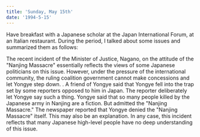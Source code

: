 ```yaml
---
title: 'Sunday, May 15th'
date: '1994-5-15'
---
```


Have breakfast with a Japanese scholar at the Japan International Forum, at an Italian restaurant. During the period, I talked about some issues and summarized them as follows:

The recent incident of the Minister of Justice, Nagano, on the attitude of the "Nanjing Massacre" essentially reflects the views of some Japanese politicians on this issue. However, under the pressure of the international community, the ruling coalition government cannot make concessions and let Yongye step down. . A friend of Yongye said that Yongye fell into the trap set by some reporters opposed to him in Japan. The reporter deliberately let Yongye say such a thing. Yongye said that so many people killed by the Japanese army in Nanjing are a fiction. But admitted the "Nanjing Massacre." The newspaper reported that Yongye denied the "Nanjing Massacre" itself. This may also be an explanation. In any case, this incident reflects that many Japanese high-level people have no deep understanding of this issue.

